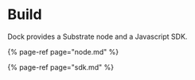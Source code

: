 # Build

Dock provides a Substrate node and a Javascript SDK.

{% page-ref page="node.md" %}

{% page-ref page="sdk.md" %}



